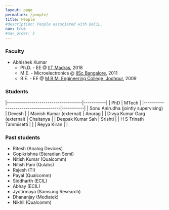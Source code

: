 ```yaml
---
layout: page
permalink: /people/
title: People
#description: People associated with BeCiL.
nav: true
#nav_order: 5
---
```


### Faculty

- Abhishek Kumar
  - Ph.D. - EE @ [IIT Madras](https://www.iitm.ac.in), 2018
  - M.E. - Microelectronics @ [IISc Bangalore](https://iisc.ac.in/), 2011
  - B.E. - EE @ [M.B.M. Engineering College, Jodhpur](https://www.mbm.ac.in/), 2009

### Students

|-------------------------------------|-----------|
| PhD                                 | MTech     |
|-------------------------------------|-----------|
| Sonu Anirudha (jointly supervising) | Devesh    |
| Manish Kumar (external)             | Anurag    |
| Divya Kumar Garg (external)         | Chaitanya |
| Deepak Kumar Sah                    | Srishti   |
| H S Trinath Tammisetti              |           |
| Reyya Kiran                         |           |

### Past students

- Ritesh (Analog Devices)
- Gopikrishna (Steradian Semi)
- Nitish Kumar (Qualcomm)
- Nitish Pani (Qulabs)
- Rajesh (TI)
- Payal (Qualcomm)
- Siddharth (ECIL)
- Abhay (ECIL)
- Jyotirmaya (Samsung Research)
- Dhananjay (Mediatek)
- Nikhil (Qualcomm)
